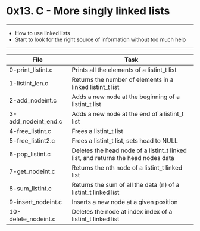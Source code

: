# 0x13. C - More singly linked lists
---
* How to use linked lists
* Start to look for the right source of information without too much help
---
File|Task
---|---
0-print_listint.c | Prints all the elements of a listint_t list
1-listint_len.c | Returns the number of elements in a linked listint_t list
2-add_nodeint.c | Adds a new node at the beginning of a listint_t list
3-add_nodeint_end.c | Adds a new node at the end of a listint_t list
4-free_listint.c | Frees a listint_t list
5-free_listint2.c | Frees a listint_t list, sets head to NULL
6-pop_listint.c | Deletes the head node of a listint_t linked list, and returns the head nodes data
7-get_nodeint.c | Returns the nth node of a listint_t linked list
8-sum_listint.c | Returns the sum of all the data (n) of a listint_t linked list
9-insert_nodeint.c | Inserts a new node at a given position
10-delete_nodeint.c | Deletes the node at index index of a listint_t linked list
